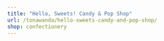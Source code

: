 ```yaml
---
title: "Hello, Sweets! Candy & Pop Shop"
url: /tonawanda/hello-sweets-candy-and-pop-shop/
shop: confectionery
---
```

